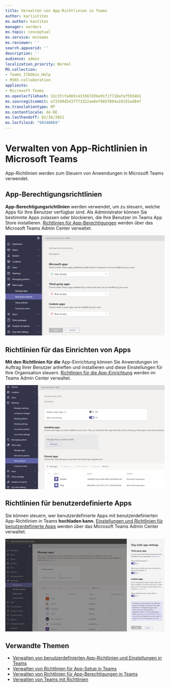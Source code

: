 ```yaml
---
title: Verwalten von App-Richtlinien in Teams
author: karlistites
ms.author: kastites
manager: serdars
ms.topic: conceptual
ms.service: msteams
ms.reviewer: ''
search.appverid: ''
description: ''
audience: admin
localization_priority: Normal
MS.collection:
- Teams_ITAdmin_Help
- M365-collaboration
appliesto:
- Microsoft Teams
ms.openlocfilehash: 32c3fcfa803c433567d3be91f1f710afef5934b1
ms.sourcegitcommit: e72599d5437773322ae6ef985f804a19101ed84f
ms.translationtype: MT
ms.contentlocale: de-DE
ms.lasthandoff: 02/26/2021
ms.locfileid: "50348069"
---
```

# <a name="manage-app-policies-in-microsoft-teams"></a>Verwalten von App-Richtlinien in Microsoft Teams

App-Richtlinien werden zum Steuern von Anwendungen in Microsoft Teams verwendet.

## <a name="app-permission-policies"></a>App-Berechtigungsrichtlinien

**App-Berechtigungsrichtlinien** werden verwendet, um zu steuern, welche Apps für Ihre Benutzer verfügbar sind. Als Administrator können Sie bestimmte Apps zulassen oder blockieren, die Ihre Benutzer im Teams App Store installieren. [Richtlinien für App-Berechtigungen](teams-app-permission-policies.md) werden über das Microsoft Teams Admin Center verwaltet.

![Screenshot der App-Berechtigungsrichtlinie.](media/app-permission-policy.png)

## <a name="app-setup-policies"></a>Richtlinien für das Einrichten von Apps

**Mit den Richtlinien für die** App-Einrichtung können Sie Anwendungen im Auftrag Ihrer Benutzer anheften und installieren und diese Einstellungen für Ihre Organisation steuern. [Richtlinien für die App-Einrichtung](teams-app-setup-policies.md) werden im Teams Admin Center verwaltet.

![Screenshot der App-Setuprichtlinie im Teams Admin Center.](media/app-setup-policy.png)

## <a name="custom-app-policies"></a>Richtlinien für benutzerdefinierte Apps

Sie können steuern, wer benutzerdefinierte Apps mit benutzerdefinierten App-Richtlinien in Teams **hochladen kann.** [Einstellungen und Richtlinien für benutzerdefinierte Apps](teams-custom-app-policies-and-settings.md) werden über das Microsoft Teams Admin Center verwaltet.

![Screenshot der benutzerdefinierten App-Richtlinie.](media/custom-app-policy.png)

## <a name="related-topics"></a>Verwandte Themen

* [Verwalten von benutzerdefinierten App-Richtlinien und Einstellungen in Teams](teams-custom-app-policies-and-settings.md)
* [Verwalten von Richtlinien für App-Setup in Teams](teams-app-setup-policies.md)
* [Verwalten von Richtlinien für App-Berechtigungen in Teams](teams-app-permission-policies.md)
* [Verwalten von Teams mit Richtlinien](manage-teams-with-policies.md)
